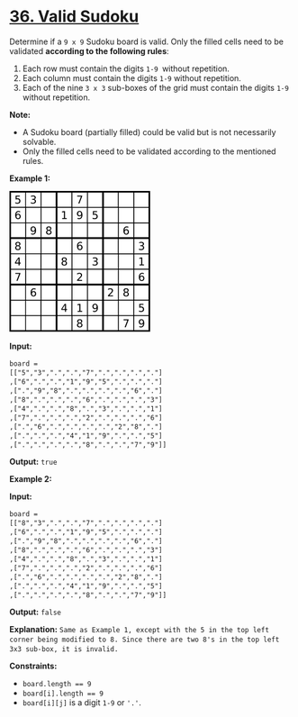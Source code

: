 # [36. Valid Sudoku](https://leetcode.com/problems/valid-sudoku/description/)

Determine if a `9 x 9` Sudoku board is valid.
Only the filled cells need to be validated **according to the following rules**:

1. Each row must contain the digits `1-9 `without repetition.
2. Each column must contain the digits `1-9` without repetition.
3. Each of the nine `3 x 3` sub-boxes of the grid must contain the digits `1-9` without repetition.

**Note:**

* A Sudoku board (partially filled) could be valid but is not necessarily solvable.
* Only the filled cells need to be validated according to the mentioned rules.

**Example 1:**

![img.png](res/img.png)

**Input:**
```
board =
[["5","3",".",".","7",".",".",".","."]
,["6",".",".","1","9","5",".",".","."]
,[".","9","8",".",".",".",".","6","."]
,["8",".",".",".","6",".",".",".","3"]
,["4",".",".","8",".","3",".",".","1"]
,["7",".",".",".","2",".",".",".","6"]
,[".","6",".",".",".",".","2","8","."]
,[".",".",".","4","1","9",".",".","5"]
,[".",".",".",".","8",".",".","7","9"]]
```

**Output:** `true`


**Example 2:**

**Input:**
```
board =
[["8","3",".",".","7",".",".",".","."]
,["6",".",".","1","9","5",".",".","."]
,[".","9","8",".",".",".",".","6","."]
,["8",".",".",".","6",".",".",".","3"]
,["4",".",".","8",".","3",".",".","1"]
,["7",".",".",".","2",".",".",".","6"]
,[".","6",".",".",".",".","2","8","."]
,[".",".",".","4","1","9",".",".","5"]
,[".",".",".",".","8",".",".","7","9"]]
```
**Output:** `false`

**Explanation:**
`Same as Example 1, except with the 5 in the top left corner being modified to 8. Since there are two 8's in the top left 3x3 sub-box, it is invalid.`


**Constraints:**

* `board.length == 9`
* `board[i].length == 9`
* `board[i][j]` is a digit `1-9` or `'.'`.